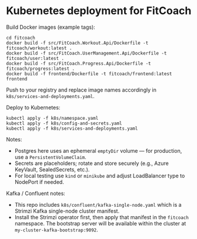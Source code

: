 # Kubernetes deployment for FitCoach

Build Docker images (example tags):

```pwsh
cd fitcoach
docker build -f src/FitCoach.Workout.Api/Dockerfile -t fitcoach/workout:latest .
docker build -f src/FitCoach.UserManagement.Api/Dockerfile -t fitcoach/user:latest .
docker build -f src/FitCoach.Progress.Api/Dockerfile -t fitcoach/progress:latest .
docker build -f frontend/Dockerfile -t fitcoach/frontend:latest frontend
```

Push to your registry and replace image names accordingly in `k8s/services-and-deployments.yaml`.

Deploy to Kubernetes:

```pwsh
kubectl apply -f k8s/namespace.yaml
kubectl apply -f k8s/config-and-secrets.yaml
kubectl apply -f k8s/services-and-deployments.yaml
```

Notes:
- Postgres here uses an ephemeral `emptyDir` volume — for production, use a `PersistentVolumeClaim`.
- Secrets are placeholders; rotate and store securely (e.g., Azure KeyVault, SealedSecrets, etc.).
- For local testing use `kind` or `minikube` and adjust LoadBalancer type to NodePort if needed.

Kafka / Confluent notes:
- This repo includes `k8s/confluent/kafka-single-node.yaml` which is a Strimzi Kafka single-node cluster manifest.
- Install the Strimzi operator first, then apply that manifest in the `fitcoach` namespace. The bootstrap server will be available within the cluster at `my-cluster-kafka-bootstrap:9092`.

